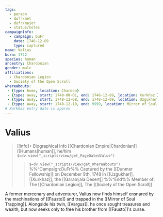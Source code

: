 ```yaml
---
tags:
  - person
  - dufr/met
  - dufr/major
  - status/notes
campaignInfo:
  - campaign: DuFr
    date: 1748-12-09
    type: captured
name: Valius
born: 1722
species: human
ancestry: Chardonian
gender: male
affiliations:
  - Chardonian Legion
  - Society of the Open Scroll
whereabouts:
 - {type: home, location: Chardon}
 - {type: away, start: 1748-08-01, end: 1748-12-09, location: Xurkhaz }
 - {type: away, start: 1748-12-08, end: 1748-12-09, location: Uzgukhar }
 - {type: away, start: 1748-12-10, end: 9999, location: Mirror of Soul Trapping }
# Xurkhaz entry date is approx
---
```

# Valius
>[!info]+ Biographical Info
> [[Chardonian Empire|Chardonian]] [[Humans|human]], he/him
> `$=dv.view("_scripts/view/get_PageDatedValue")`
>> `$=dv.view("_scripts/view/get_Whereabouts")`
>> %%^Campaign:DuFr%% Captured by the [[Dunmar Fellowship]] on December 9th, 1748 in [[Uzgukhar]], [[Xurkhaz]], the [[Garamjala Desert]] %%^End%%
>> Member of: The [[Chardonian Legion]], The [[Society of the Open Scroll]]

A former mercenary and adventurer, Valius now finds himself ensnared by the machinations of [[Fausto]] and trapped in the [[Mirror of Soul Trapping]]. Alongside his twin, [[Vargus]], he once sought treasures and wealth, but now seeks only to free his brother from [[Fausto]]'s curse.
